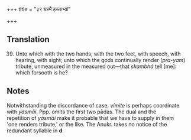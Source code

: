 +++
title = "३९ यस्मै हस्ताभ्यां"

+++
## Translation
39. Unto which with the two hands, with the two feet, with speech, with  
hearing, with sight; unto which the gods continually render (*pra-yam*)  
tribute, unmeasured in the measured out—that *skambhá* tell \[me\]:  
which forsooth is he?

## Notes
Notwithstanding the discordance of case, *vímite* is perhaps coordinate  
with *yásmāi*. Ppp. omits the first two pādas. The dual and the  
repetition of *yásmāi* make it probable that we have to supply in them  
'one renders tribute,' or the like. The Anukr. takes no notice of the  
redundant syllable in **d**.
